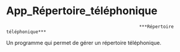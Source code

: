 # App_Répertoire_téléphonique
                                                      ***Répertoire téléphonique***
Un programme qui permet de gérer un répertoire téléphonique.
